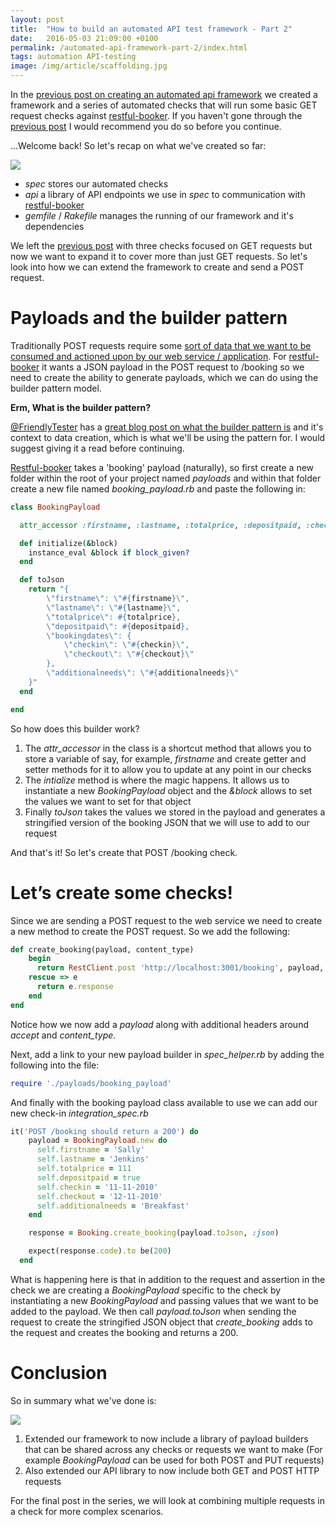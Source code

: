 ```yaml
---
layout: post
title:  "How to build an automated API test framework - Part 2"
date:   2016-05-03 21:09:00 +0100
permalink: /automated-api-framework-part-2/index.html
tags: automation API-testing
image: /img/article/scaffolding.jpg
---
```


In the [previous post on creating an automated api framework](http://www.mwtestconsultancy.co.uk/automated-api-framework-part-1) we created a framework and a series of automated checks that will run some basic GET request checks against [restful-booker](https://github.com/mwinteringham/restful-booker). If you haven't gone through  the [previous post](http://www.mwtestconsultancy.co.uk/automated-api-framework-part-1) I would recommend you do so before you continue. 

...Welcome back! So let's recap on what we've created so far:

![](/wp-content/uploads/2016/04/file-structure-itp1.png)

* _spec_ stores our automated checks
* _api_ a library of API endpoints we use in _spec_ to communication with [restful-booker](https://github.com/mwinteringham/restful-booker)
* _gemfile_ / _Rakefile_ manages the running of our framework and it's dependencies

We left the [previous post](http://www.mwtestconsultancy.co.uk/automated-api-framework-part-1) with three checks focused on GET requests but now we want to expand it to cover more than just GET requests.  So let's look into how we can extend the framework to create and send a POST request.

# Payloads and the builder pattern

Traditionally POST requests require some [sort of data that we want to be consumed and actioned upon by our web service / application](http://stackoverflow.com/questions/23118249/whats-the-difference-between-request-payload-vs-form-data-as-seen-in-chrome).  For [restful-booker](https://github.com/mwinteringham/restful-booker) it wants a JSON payload in the POST request to /booking so we need to create the ability to generate payloads, which we can do using the builder pattern model.

**Erm, What is the builder pattern?**

[@FriendlyTester](https://twitter.com/friendlytester) has a [great blog post on what the builder pattern is](http://www.thefriendlytester.co.uk/2015/06/an-introduction-to-data-builder-pattern.html) and it's context to data creation, which is what we'll be using the pattern for.  I would suggest giving it a read before continuing.

[Restful-booker](https://github.com/mwinteringham/restful-booker) takes a 'booking' payload (naturally), so first create a new folder within the root of your project named _payloads_ and within that folder create a new file named _booking_payload.rb_ and paste the following in:

```ruby
class BookingPayload

  attr_accessor :firstname, :lastname, :totalprice, :depositpaid, :checkin, :checkout, :additionalneeds

  def initialize(&block)
    instance_eval &block if block_given?
  end

  def toJson
    return "{
        \"firstname\": \"#{firstname}\",
        \"lastname\": \"#{lastname}\",
        \"totalprice\": #{totalprice},
        \"depositpaid\": #{depositpaid},
        \"bookingdates\": {
            \"checkin\": \"#{checkin}\",
            \"checkout\": \"#{checkout}\"
        },
        \"additionalneeds\": \"#{additionalneeds}\"
    }"
  end

end
```

So how does this builder work?

1. The _attr_accessor_ in the class is a shortcut method that allows you to store a variable of say, for example, _firstname_ and create getter and setter methods for it to allow you to update at any point in our checks
2. The _intialize_ method is where the magic happens.  It allows us to instantiate a new _BookingPayload_ object and the _&block_ allows to set the values we want to set for that object
3. Finally _toJson_ takes the values we stored in the payload and generates a stringified version of the booking JSON that we will use to add to our request

And that's it!  So let's create that POST /booking check.

# Let’s create some checks!

Since we are sending a POST request to the web service we need to create a new method to create the POST request.  So we add the following:

```ruby
def create_booking(payload, content_type)
    begin
      return RestClient.post 'http://localhost:3001/booking', payload, :accept => :json, :content_type => content_type
    rescue => e
      return e.response
    end
end
```

Notice how we now add a _payload_ along with additional headers around _accept_ and _content_type_.

Next, add a link to your new payload builder in _spec_helper.rb_ by adding the following into the file:

```ruby
require './payloads/booking_payload'
```

And finally with the booking payload class available to use we can add our new check-in _integration_spec.rb_

```ruby
it('POST /booking should return a 200') do
    payload = BookingPayload.new do
      self.firstname = 'Sally'
      self.lastname = 'Jenkins'
      self.totalprice = 111
      self.depositpaid = true
      self.checkin = '11-11-2010'
      self.checkout = '12-11-2010'
      self.additionalneeds = 'Breakfast'
    end

    response = Booking.create_booking(payload.toJson, :json)

    expect(response.code).to be(200)
  end
```

What is happening here is that in addition to the request and assertion in the check we are creating a _BookingPayload_ specific to the check by instantiating a new _BookingPayload_ and passing values that we want to be added to the payload.  We then call _payload.toJson_ when sending the request to create the stringified JSON object that _create_booking_ adds to the request and creates the booking and returns a 200.

# Conclusion

So in summary what we've done is:

![](/wp-content/uploads/2016/05/file-structure-itp2.png)

1. Extended our framework to now include a library of payload builders that can be shared across any checks or requests we want to make (For example _BookingPayload_ can be used for both POST and PUT requests)
2. Also extended our API library to now include both GET and POST HTTP requests

For the final post in the series, we will look at combining multiple requests in a check for more complex scenarios.